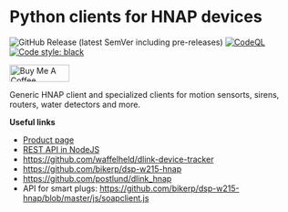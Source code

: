 # Python clients for HNAP devices

<!-- Code and releases -->
![GitHub Release (latest SemVer including pre-releases)](https://img.shields.io/github/v/release/ldotlopez/python-hnap?include_prereleases)
[![CodeQL](https://github.com/ldotlopez/python-hnap/actions/workflows/codeql-analysis.yml/badge.svg)](https://github.com/ldotlopez/python-hnap/actions/workflows/codeql-analysis.yml)
[![Code style: black](https://img.shields.io/badge/code%20style-black-000000.svg)](https://github.com/ambv/black)

<!-- Sponsors -->
<a href="https://www.buymeacoffee.com/zepolson" target="_blank"><img src="https://cdn.buymeacoffee.com/buttons/v2/default-yellow.png" alt="Buy Me A Coffee" style="height: 30px !important;width: 105px !important;" ></a>


Generic HNAP client and specialized clients for  motion sensorts, sirens,
routers, water detectors and more.

**Useful links**

  * [Product page](https://eu.dlink.com/es/es/products/dch-s220-mydlink-home-siren)
  * [REST API in NodeJS](https://github.com/mtflud/DCH-S220-Web-Control)
  * https://github.com/waffelheld/dlink-device-tracker
  * https://github.com/bikerp/dsp-w215-hnap
  * https://github.com/postlund/dlink_hnap
  * API for smart plugs: https://github.com/bikerp/dsp-w215-hnap/blob/master/js/soapclient.js
